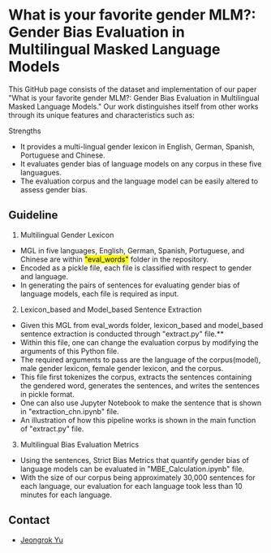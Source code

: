 # What is your favorite gender MLM?: Gender Bias Evaluation in Multilingual Masked Language Models

This GitHub page consists of the dataset and implementation of our paper "What is your favorite gender MLM?: Gender Bias Evaluation in Multilingual Masked Language Models."
Our work distinguishes itself from other works through its unique features and characteristics such as: 


Strengths
* It provides a multi-lingual gender lexicon in English, German, Spanish, Portuguese and Chinese. 
* It evaluates gender bias of language models on any corpus in these five languagues. 
* The evaluation corpus and the language model can be easily altered to assess gender bias.

## Guideline 

1. Multilingual Gender Lexicon

* MGL in five languages, English, German, Spanish, Portuguese, and Chinese are within <mark >"eval_words"</mark> folder in the repository.
* Encoded as a pickle file, each file is classified with respect to gender and language.
* In generating the pairs of sentences for evaluating gender bias of language models, each file is required as input.

2. Lexicon_based and Model_based Sentence Extraction

* Given this MGL from eval_words folder, lexicon_based and model_based sentence extraction is conducted through "extract.py" file.**  
* Within this file, one can change the evaluation corpus by modifying the arguments of this Python file.
* The required arguments to pass are the language of the corpus(model), male gender lexicon, female gender lexicon, and the corpus.
* This file first tokenizes the corpus, extracts the sentences containing the gendered word, generates the sentences, and writes the sentences in pickle format.
* One can also use Jupyter Notebook to make the sentence that is shown in "extraction_chn.ipynb" file.
* An illustration of how this pipeline works is shown in the main function of "extract.py" file.

3. Multilingual Bias Evaluation Metrics

* Using the sentences, Strict Bias Metrics that quantify gender bias of language models can be evaluated in "MBE_Calculation.ipynb" file.
* With the size of our corpus being approximately 30,000 sentences for each language, our evaluation for each language took less than 10 minutes for each language.

## Contact

* [Jeongrok Yu](https://www.emorynlp.org/bachelors/jeongrok-yu)
